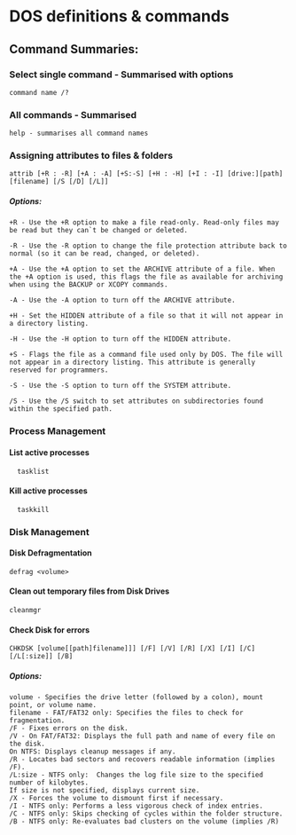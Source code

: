 DOS definitions & commands
==========================

Command Summaries:
------------------

### Select single command - Summarised with options

```DOS
command name /?

```

### All commands - Summarised

```DOS
help - summarises all command names
```

### Assigning attributes to files & folders

```DOS
attrib [+R : -R] [+A : -A] [+S:-S] [+H : -H] [+I : -I] [drive:][path][filename] [/S [/D] [/L]]

```

##### Options:

```
+R - Use the +R option to make a file read-only. Read-only files may be read but they can`t be changed or deleted.

-R - Use the -R option to change the file protection attribute back to normal (so it can be read, changed, or deleted).

+A - Use the +A option to set the ARCHIVE attribute of a file. When the +A option is used, this flags the file as available for archiving when using the BACKUP or XCOPY commands.

-A - Use the -A option to turn off the ARCHIVE attribute.

+H - Set the HIDDEN attribute of a file so that it will not appear in a directory listing.

-H - Use the -H option to turn off the HIDDEN attribute.

+S - Flags the file as a command file used only by DOS. The file will not appear in a directory listing. This attribute is generally reserved for programmers.

-S - Use the -S option to turn off the SYSTEM attribute.

/S - Use the /S switch to set attributes on subdirectories found within the specified path.

```

### Process Management

#### List active processes

```DOS
  tasklist
```

#### Kill active processes

```DOS
  taskkill

```

### Disk Management

#### Disk Defragmentation

```DOS
defrag <volume>
```

#### Clean out temporary files from Disk Drives

```DOS
cleanmgr
```

#### Check Disk for errors

```
CHKDSK [volume[[path]filename]]] [/F] [/V] [/R] [/X] [/I] [/C] [/L[:size]] [/B]
```

##### Options:

```
volume - Specifies the drive letter (followed by a colon), mount point, or volume name.
filename - FAT/FAT32 only: Specifies the files to check for fragmentation.
/F - Fixes errors on the disk.
/V - On FAT/FAT32: Displays the full path and name of every file on the disk.
On NTFS: Displays cleanup messages if any.
/R - Locates bad sectors and recovers readable information (implies /F).
/L:size - NTFS only:  Changes the log file size to the specified number of kilobytes.  
If size is not specified, displays current size.
/X - Forces the volume to dismount first if necessary.
/I - NTFS only: Performs a less vigorous check of index entries.
/C - NTFS only: Skips checking of cycles within the folder structure.
/B - NTFS only: Re-evaluates bad clusters on the volume (implies /R)
```
